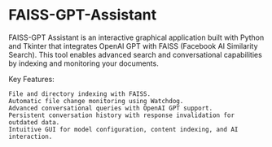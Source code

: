 # FAISS-GPT-Assistant
FAISS-GPT Assistant is an interactive graphical application built with Python and Tkinter that integrates OpenAI GPT with FAISS (Facebook AI Similarity Search). This tool enables advanced search and conversational capabilities by indexing and monitoring your documents.

Key Features:

    File and directory indexing with FAISS.
    Automatic file change monitoring using Watchdog.
    Advanced conversational queries with OpenAI GPT support.
    Persistent conversation history with response invalidation for outdated data.
    Intuitive GUI for model configuration, content indexing, and AI interaction.
